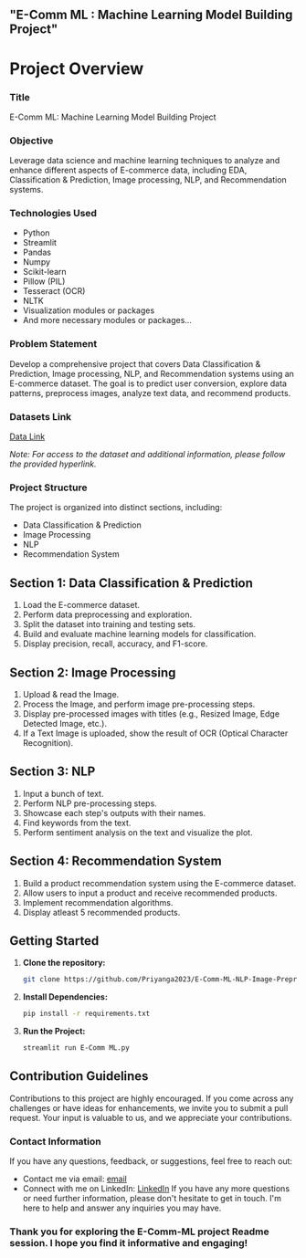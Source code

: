 ## "E-Comm ML : Machine Learning Model Building Project"
# Project Overview

### Title
E-Comm ML: Machine Learning Model Building Project

### Objective
Leverage data science and machine learning techniques to analyze and enhance different aspects of E-commerce data, including EDA, Classification & Prediction, Image processing, NLP, and Recommendation systems.

### Technologies Used
- Python
- Streamlit
- Pandas
- Numpy
- Scikit-learn
- Pillow (PIL)
- Tesseract (OCR)
- NLTK
- Visualization modules or packages
- And more necessary modules or packages...

### Problem Statement
Develop a comprehensive project that covers Data Classification & Prediction, Image processing, NLP, and Recommendation systems using an E-commerce dataset. The goal is to predict user conversion, explore data patterns, preprocess images, analyze text data, and recommend products.

### Datasets Link
[Data Link](https://drive.google.com/drive/folders/1ATULlRKrSensZHs2SxaT7y0b68Rc1vQA)

*Note: For access to the dataset and additional information, please follow the provided hyperlink.*

### Project Structure
The project is organized into distinct sections, including:
- Data Classification & Prediction
- Image Processing
- NLP
- Recommendation System

## Section 1: Data Classification & Prediction
1. Load the E-commerce dataset.
2. Perform data preprocessing and exploration.
3. Split the dataset into training and testing sets.
4. Build and evaluate machine learning models for classification.
5. Display precision, recall, accuracy, and F1-score.

## Section 2: Image Processing
1. Upload & read the Image.
2. Process the Image, and perform image pre-processing steps.
3. Display pre-processed images with titles (e.g., Resized Image, Edge Detected Image, etc.).
4. If a Text Image is uploaded, show the result of OCR (Optical Character Recognition).

## Section 3: NLP
1. Input a bunch of text.
2. Perform NLP pre-processing steps.
3. Showcase each step's outputs with their names.
4. Find keywords from the text.
5. Perform sentiment analysis on the text and visualize the plot.

## Section 4: Recommendation System
1. Build a product recommendation system using the E-commerce dataset.
2. Allow users to input a product and receive recommended products.
3. Implement recommendation algorithms.
4. Display atleast 5 recommended products.

## Getting Started

1. **Clone the repository:**
   ```bash
   git clone https://github.com/Priyanga2023/E-Comm-ML-NLP-Image-Preprocess-Classify-Predict-Recommend-Model.git
2. **Install Dependencies:**
   ```bash
   pip install -r requirements.txt
3. **Run the Project:**
   ```bash
   streamlit run E-Comm ML.py

## Contribution Guidelines
  Contributions to this project are highly encouraged. If you come across any challenges or have ideas for enhancements, we invite you to submit a pull request. Your input is valuable to us, and we appreciate your contributions.

### Contact Information
If you have any questions, feedback, or suggestions, feel free to reach out:

- Contact me via email: [email](mailto:sec19ee048@sairamtap.edu.in)
- Connect with me on LinkedIn: [LinkedIn](https://www.linkedin.com/in/priyanga070302/)
  If you have any more questions or need further information, please don't hesitate to get in touch. I'm here to help and answer any inquiries you may have.

### Thank you for exploring the E-Comm-ML project Readme session. I hope you find it informative and engaging!


